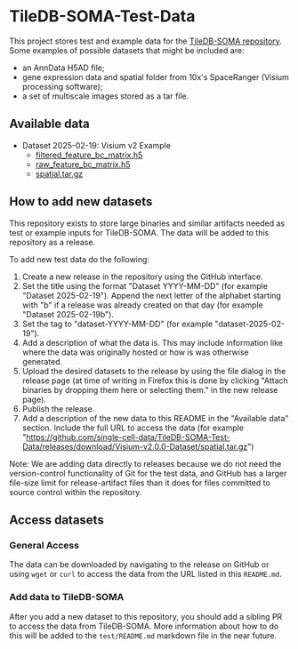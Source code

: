 # TileDB-SOMA-Test-Data

This project stores test and example data for the [TileDB-SOMA repository](https://github.com/single-cell-data/TileDB-SOMA). Some examples of possible datasets that might be included are:

* an AnnData H5AD file;
* gene expression data and spatial folder from 10x's SpaceRanger (Visium processing software);
* a set of multiscale images stored as a tar file.


## Available data

* Dataset 2025-02-19: Visium v2 Example
  * [filtered_feature_bc_matrix.h5](https://github.com/single-cell-data/TileDB-SOMA-Test-Data/releases/download/dataset-2025-02-19/filtered_feature_bc_matrix.h5)
  * [raw_feature_bc_matrix.h5](https://github.com/single-cell-data/TileDB-SOMA-Test-Data/releases/download/dataset-2025-02-19/raw_feature_bc_matrix.h5)
  * [spatial.tar.gz](https://github.com/single-cell-data/TileDB-SOMA-Test-Data/releases/download/dataset-2025-02-19/spatial.tar.gz)

## How to add new datasets

This repository exists to store large binaries and similar artifacts needed as test or example inputs for TileDB-SOMA. The data will be added to this repository as a release.

To add new test data do the following:

1. Create a new release in the repository using the GitHub interface.
2. Set the title using the format "Dataset YYYY-MM-DD" (for example "Dataset 2025-02-19"). Append the next letter of the alphabet starting with "b" if a release was already created on that day (for example "Dataset 2025-02-19b").
3. Set the tag to "dataset-YYYY-MM-DD" (for example "dataset-2025-02-19").
4. Add a description of what the data is. This may include information like where the data was originally hosted or how is was otherwise generated.
5. Upload the desired datasets to the release by using the file dialog in the release page (at time of writing in Firefox this is done by clicking "Attach binaries by dropping them here or selecting them." in the new release page).
6. Publish the release.
7. Add a description of the new data to this README in the "Available data" section. Include the full URL to access the data (for example "https://github.com/single-cell-data/TileDB-SOMA-Test-Data/releases/download/Visium-v2.0.0-Dataset/spatial.tar.gz")


Note: We are adding data directly to releases because we do not need the version-control functionality of Git for the test data, and GitHub has a larger file-size limit for release-artifact files than it does for files committed to source control within the repository.

## Access datasets

### General Access

The data can be downloaded by navigating to the release on GitHub or using `wget` or `curl` to access the data from the URL listed in this `README.md`.

### Add data to TileDB-SOMA

After you add a new dataset to this repository, you should add a sibling PR to access the data from TileDB-SOMA. More information about how to do this will be added to the `test/README.md` markdown file in the near future.
